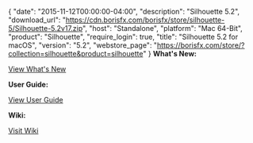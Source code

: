 {
  "date": "2015-11-12T00:00:00-04:00",
  "description": "Silhouette 5.2",
  "download_url": "https://cdn.borisfx.com/borisfx/store/silhouette-5/Silhouette-5.2v17.zip",
  "host": "Standalone",
  "platform": "Mac 64-Bit",
  "product": "Silhouette",
  "require_login": true,
  "title": "Silhouette 5.2 for macOS",
  "version": "5.2",
  "webstore_page": "https://borisfx.com/store/?collection=silhouette&product=silhouette"
}
**What's New:**

<a href="https://cdn.borisfx.com/borisfx/store/silhouette-5/Silhouette-v5.2-WhatsNew.pdf" target="_blank">View What's New</a>

**User Guide:**

<a href="https://cdn.borisfx.com/borisfx/store/silhouette-5/Silhouette-v5.2-UserGuide.pdf" target="_blank">View User Guide</a>


**Wiki:**

<a href="https://documentation.borisfx.com/wiki/sfx/" target="_blank">Visit Wiki</a>